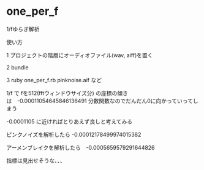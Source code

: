 one_per_f
=========

1/fゆらぎ解析

使い方

1 プロジェクトの階層にオーディオファイル(wav, aiff)を置く

2 bundle

3 ruby one_per_f.rb pinknoise.aif   など


1/f で fを512(fftウィンドウサイズ分) の座標の傾きは　-0.00011054645846136491  分数関数なのでだんだん0に向かっていってしまう

-0.0001105 に近ければとりあえず良しと考えてみる

ピンクノイズを解析したら  -0.00012178499974015382

アーメンブレイクを解析したら　-0.0005659579291644826

指標は見出せそうな、、、
